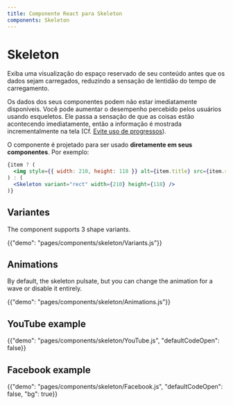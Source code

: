 ```yaml
---
title: Componente React para Skeleton
components: Skeleton
---
```


# Skeleton

<p class="description">Exiba uma visualização do espaço reservado de seu conteúdo antes que os dados sejam carregados, reduzindo a sensação de lentidão do tempo de carregamento.</p>

Os dados dos seus componentes podem não estar imediatamente disponíveis. Você pode aumentar o desempenho percebido pelos usuários usando esqueletos. Ele passa a sensação de que as coisas estão acontecendo imediatamente, então a informação é mostrada incrementalmente na tela (Cf. [Evite uso de progressos](https://www.lukew.com/ff/entry.asp?1797)).

O componente é projetado para ser usado **diretamente em seus componentes**. Por exemplo:

```jsx
{item ? (
  <img style={{ width: 210, height: 118 }} alt={item.title} src={item.src} />
) : (
  <Skeleton variant="rect" width={210} height={118} />
)}
```

## Variantes

The component supports 3 shape variants.

{{"demo": "pages/components/skeleton/Variants.js"}}

## Animations

By default, the skeleton pulsate, but you can change the animation for a wave or disable it entirely.

{{"demo": "pages/components/skeleton/Animations.js"}}

## YouTube example

{{"demo": "pages/components/skeleton/YouTube.js", "defaultCodeOpen": false}}

## Facebook example

{{"demo": "pages/components/skeleton/Facebook.js", "defaultCodeOpen": false, "bg": true}}
